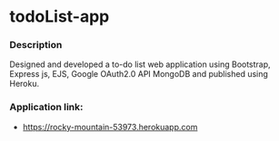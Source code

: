 # todoList-app

### Description
Designed and developed a to-do list web application using Bootstrap, Express js, EJS, Google OAuth2.0 API
MongoDB and published using Heroku.

### Application link:
- https://rocky-mountain-53973.herokuapp.com
